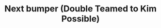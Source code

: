 ---
layout: entry
title: "Next bumper (Double Teamed to Kim Possible)"
organization: "Disney Channel"
usagedate: unknown
language: en
fulltitle: "Disney Channel Up next Bumper - Double Teamed to Kim Possible"
watermark: None
source: DarkManX16
sourceurl: https://www.youtube.com/playlist?list=PLEOXfxDYznc5RYDWOtkgWtdo2Q4qkSqnz
---